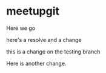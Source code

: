 meetupgit
=========
Here we go

here's a resolve and a change

this is a change on the testing branch

Here is another change.